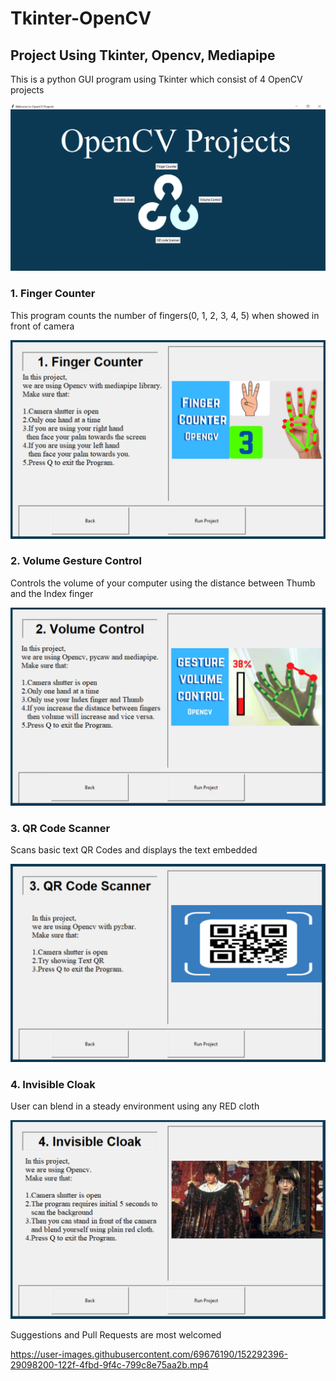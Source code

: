 # Tkinter-OpenCV
## Project Using Tkinter, Opencv, Mediapipe 

This is a python GUI program using Tkinter which consist of 4 OpenCV projects

<img src = "Images/Project1.PNG">

### 1. Finger Counter 
This program counts the number of fingers(0, 1, 2, 3, 4, 5) when showed in front of camera

<img src = "Images/Project2.PNG">

### 2. Volume Gesture Control 
Controls the volume of your computer using the distance between Thumb and the Index finger

<img src = "Images/Project3.PNG">

### 3. QR Code Scanner 
Scans basic text QR Codes and displays the text embedded 

<img src = "Images/Project4.PNG">
  
### 4. Invisible Cloak 
User can blend in a steady environment using any RED cloth 

<img src = "Images/Project5.PNG">

Suggestions and Pull Requests are most welcomed


https://user-images.githubusercontent.com/69676190/152292396-29098200-122f-4fbd-9f4c-799c8e75aa2b.mp4


